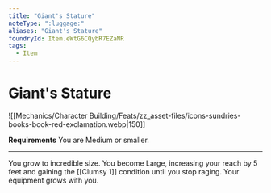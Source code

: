 ```yaml
---
title: "Giant's Stature"
noteType: ":luggage:"
aliases: "Giant's Stature"
foundryId: Item.eWtG6CQybR7EZaNR
tags:
  - Item
---
```


# Giant's Stature
![[Mechanics/Character Building/Feats/zz_asset-files/icons-sundries-books-book-red-exclamation.webp|150]]

**Requirements** You are Medium or smaller.

* * *

You grow to incredible size. You become Large, increasing your reach by 5 feet and gaining the [[Clumsy 1]] condition until you stop raging. Your equipment grows with you.
